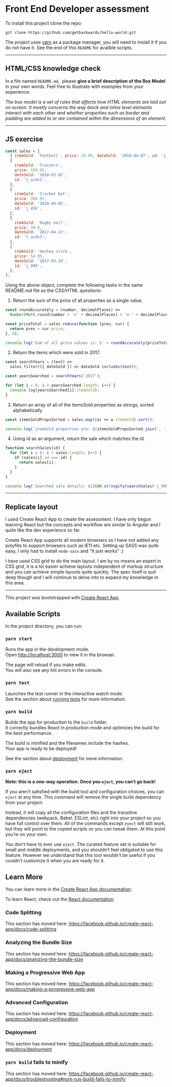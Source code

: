 # Front End Developer assessment

To install this project clone the repo:

`git clone https://github.com/getbackwards/hello-world.git`

The project uses [yarn](https://classic.yarnpkg.com/en/docs/install/) as a package manager, you will need to install it if you do not have it.
See the end of this `README` for availble scripts.

---

## HTML/CSS knowledge check

In a file named `​README.md​`, ​ please **​give a brief description of the Box Model​** in your own words. Feel free to illustrate with examples from your experience.

_The box model is a set of rules that affects how HTML elements are laid out on screen. It mostly concerns the way block and inline level elements interact with each other and whether properties such as border and padding are added to or are contained within the dimensions of an element._

---

## JS exercise

```javascript
const sales = [
  { itemSold: 'Football', price: 19.99, dateSold: '2018-04-07', id: 'j_123' },
  {
    itemSold: 'Trainers',
    price: 159.95,
    dateSold: '2018-03-02',
    id: 't_acds1',
  },
  {
    itemSold: 'Cricket bat',
    price: 204.97,
    dateSold: '2018-04-05',
    id: 'j_456',
  },
  {
    itemSold: 'Rugby ball',
    price: 30.0,
    dateSold: '2017-04-22',
    id: 't_acds3',
  },
  {
    itemSold: 'Hockey stick',
    price: 54.95,
    dateSold: '2017-03-19',
    id: 'j_999',
  },
];
```

Using the above object, complete the following tasks in the same ​README.md​ file as the CSS/HTML
questions:

1. Return the sum of the price of all properties as a single value.

```javascript
const roundAccurately = (number, decimalPlaces) =>
  Number(Math.round(number + 'e' + decimalPlaces) + 'e-' + decimalPlaces);

const priceTotal = sales.reduce(function (prev, cur) {
  return prev + cur.price;
}, 0);

console.log('Sum of all price values is: $' + roundAccurately(priceTotal, 2)); // Sum of all prices: 469.86
```

2. Return the items which were sold in 2017.

```javascript
const searchYears = (text) =>
  sales.filter(({ dateSold }) => dateSold.includes(text));

const yearsSearched = searchYears('2017');

for (let i = 0; i < yearsSearched.length; i++) {
  console.log(yearsSearched[i].itemSold);
}
```

3. Return an array of all of the itemsSold properties as strings, sorted alphabetically

```javascript
const itemsSoldPropsSorted = sales.map((a) => a.itemSold).sort();

console.log(`itemSold properties are: ${itemsSoldPropsSorted.join(', ')}`);
```

4. Using id as an argument, return the sale which matches the id.

```javascript
function searchSales(id) {
  for (let i = 0; i < sales.length; i++) {
    if (sales[i].id === id) {
      return sales[i];
    }
  }
}

console.log(`Searched sale details: ${JSON.stringify(searchSales('j_999'))}`);
```

---

## Replicate layout

I used Create React App to create the assessment. I have only begun learning React but the concepts and workflow are similar to Angular and I quite like the dev experience so far.

Create React App supports all modern browsers so I have not added any polyfills to support browsers such as IE11 etc. Setting up SASS was quite easy, I only had to install `node-sass` and "It just works" :)

I have used CSS grid to do the main layout. I am by no means an expert in CSS grid, it is a lot easier achieve layouts independent of markup structure and you can achieve simple layouts quite quickly. The spec itself is quit deep though and I will continue to delve into to expand my knowledge in this area.

---

This project was bootstrapped with [Create React App](https://github.com/facebook/create-react-app).

## Available Scripts

In the project directory, you can run:

### `yarn start`

Runs the app in the development mode.<br />
Open [http://localhost:3000](http://localhost:3000) to view it in the browser.

The page will reload if you make edits.<br />
You will also see any lint errors in the console.

### `yarn test`

Launches the test runner in the interactive watch mode.<br />
See the section about [running tests](https://facebook.github.io/create-react-app/docs/running-tests) for more information.

### `yarn build`

Builds the app for production to the `build` folder.<br />
It correctly bundles React in production mode and optimizes the build for the best performance.

The build is minified and the filenames include the hashes.<br />
Your app is ready to be deployed!

See the section about [deployment](https://facebook.github.io/create-react-app/docs/deployment) for more information.

### `yarn eject`

**Note: this is a one-way operation. Once you `eject`, you can’t go back!**

If you aren’t satisfied with the build tool and configuration choices, you can `eject` at any time. This command will remove the single build dependency from your project.

Instead, it will copy all the configuration files and the transitive dependencies (webpack, Babel, ESLint, etc) right into your project so you have full control over them. All of the commands except `eject` will still work, but they will point to the copied scripts so you can tweak them. At this point you’re on your own.

You don’t have to ever use `eject`. The curated feature set is suitable for small and middle deployments, and you shouldn’t feel obligated to use this feature. However we understand that this tool wouldn’t be useful if you couldn’t customize it when you are ready for it.

## Learn More

You can learn more in the [Create React App documentation](https://facebook.github.io/create-react-app/docs/getting-started).

To learn React, check out the [React documentation](https://reactjs.org/).

### Code Splitting

This section has moved here: https://facebook.github.io/create-react-app/docs/code-splitting

### Analyzing the Bundle Size

This section has moved here: https://facebook.github.io/create-react-app/docs/analyzing-the-bundle-size

### Making a Progressive Web App

This section has moved here: https://facebook.github.io/create-react-app/docs/making-a-progressive-web-app

### Advanced Configuration

This section has moved here: https://facebook.github.io/create-react-app/docs/advanced-configuration

### Deployment

This section has moved here: https://facebook.github.io/create-react-app/docs/deployment

### `yarn build` fails to minify

This section has moved here: https://facebook.github.io/create-react-app/docs/troubleshooting#npm-run-build-fails-to-minify
